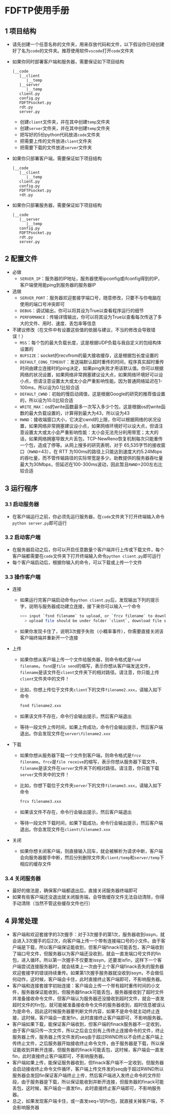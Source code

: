 # FDFTP使用手册

## 1 项目结构

- 请先创建一个任意名称的文件夹，用来存放代码和文件，以下假设你已经创建好了名为`code`的文件夹。推荐使用软件`vscode`打开`code`文件夹

- 如果你同时部署客户端和服务器，需要保证如下项目结构

  ```plain
  |__code
     |__client
        |__temp
     |__server
        |__temp
     client.py
     config.py
     FDFTPsocket.py
     rdt.py
     server.py
  ```

  - 创建`client`文件夹，并在其中创建`temp`文件夹
  - 创建`server`文件夹，并在其中创建`temp`文件夹
  - 把写好的5份python代码放进`code`文件夹
  - 把需要上传的文件放进`client`文件夹
  - 把需要下载的文件放进`server`文件夹

- 如果你只部署客户端，需要保证如下项目结构

  ``` plain
  |__code
     |__client
        |__temp
     client.py
     config.py
     FDFTPsocket.py
     rdt.py
  ```

- 如果你只部署服务器，需要保证如下项目结构

  ``` plain
  |__code
     |__server
        |__temp
     config.py
     FDFTPsocket.py
     rdt.py
     server.py
  ```

## 2 配置文件

- 必做
  - `SERVER_IP`：服务器的IP地址，服务器使用ipconfig或ifconfig得到的IP，客户端使用能ping到服务器的服务器IP
- 选做
  - `SERVER_PORT`：服务器欢迎套接字端口号，随意修改，只要不与你电脑在使用的端口号冲突即可
  - `DEBUG`：调试输出，你可以将其设为True以查看程序运行的细节
  - `PERFORMANCE`：传输详情输出，你可以将其设为True以查看每次传送了多大的文件、用时、速度、丢包率等信息
- 不建议修改（在文件中有设置这些值的依据与建议，不当的修改会导致错误！）
  - `MSS`：每个包的最大负载长度，这是根据UDP负载与我自定义的包结构体设置的
  - `BUFSIZE`：socket的recvfrom的最大接收缓存，这是根据包长度设置的
  - `DEFAULT_CONG_TIMEOUT`：发送端默认超时重传的时间，程序真实超时重传时间由建立连接时的ping决定，如果ping失败才用该默认值。你可以根据网络的状况设置，如果网络非常拥塞建议设大点，如果网络环境好可以设小点，但请注意设置太大或太小会严重影响性能。因为普通网络延迟在1-100ms，所以设为0.1比较合适
  - `DEFAULT_CWND`：初始的慢启动阈值，这是根据Google的研究的推荐值设置的，所以设为10.0比较合适
  - `WRITE_MAX`：os的write函数最多一次写入多少个包，这是根据os的write函数的最大负载设置的，计算得到最大为43，所以设为43
  - `RWND`：接收端窗口大小，它决定cwnd的上限，你可以根据网络的状况设置，如果网络非常拥塞建议设小点，如果网络环境好可以设大点，但请注意设置太大或太小会严重影响性能：太小会无法充分利用带宽；太大的话，如果网络拥塞导致大片丢包，TCP-NewReno恢复机制每次只能重传一个包，造成了停等。从网上搜多的研究表明，对于 65,535字节的接收窗口（`RWND`=43），在 RTT 为100ms的路径上只能达到速度大约5.24Mbps的吞吐量，而不管传输路径的实际带宽是多少。助教提供的服务器吞吐量最大为30Mbps，但延迟在100-300ms波动，因此暂且`RWND`=200左右比较合适

## 3 运行程序

### 3.1 启动服务器

- 在客户端运行之前，你必须先运行服务器，在`code`文件夹下打开终端输入命令`python server.py`即可运行

### 3.2 启动客户端

- 在服务器启动之后，你可以开启任意数量个客户端并行上传或下载文件，每个客户端都需要在`code`文件夹下打开终端输入命令`python client.py`即可运行
- 每个客户端启动后，根据你输入的命令，可以下载或上传一个文件

### 3.3 操作客户端

- 连接

  - 如果运行完客户端启动命令`python client.py`后，发现输出下列的提示字，说明与服务器成功建立连接，接下来你可以输入一个命令

    ``` bash
    >>> input `fsnd filename` to upload, or `frcv filename` to download, or nothing to exit:)
      > upload file should be under folder `client`, download file should be under folder `server`
    ```

  - 如果你发现卡住了，说明3次握手失败（小概率事件），你需要直接关闭该客户端终端并重新开一个连接

- 上传

  - 如果你想从客户端上传一个文件给服务器，则命令格式是`fsnd filename`。`fsnd`是`file send`的缩写，表示你想从客户端发送文件，`filename`是该文件在`client`文件夹下的相对路径。请注意，你只能上传`client`文件夹中的文件！

  - 比如，你想上传位于文件夹`client`下的文件`filename2.xxx`，请输入如下命令

    ``` bash
    fsnd filename2.xxx
    ```

  - 如果该文件不存在，命令行会输出提示，然后客户端退出

  - 等待一段文件上传时间，如果上传成功，命令行会输出提示，然后客户端退出。你会发现文件在`server\filename2.xxx`

- 下载

  - 如果你想从服务器下载一个文件到客户端，则命令格式是`frcv filename`。`frcv`是`file receive`的缩写，表示你想从服务器下载文件，`filename`是该文件在`server`文件夹下的相对路径。请注意，你只能下载`server`文件夹中的文件！

  - 比如，你想下载位于文件夹`server`下的文件`filename3.xxx`，请输入如下命令

    ``` bash
    frcv filename3.xxx
    ```

  - 如果该文件不存在，命令行会输出提示，然后客户端退出

  - 等待一段文件下载时间，如果下载成功，命令行会输出提示，然后客户端退出。你会发现文件在`client\filename3.xxx`

- 关闭

  - 如果你想关闭客户端，则直接输入回车，就会被解析为请求中断，客户端会向服务器握手中断，然后分别删除文件夹`client/temp`和`server/temp`下相应的缓存文件

### 3.4 关闭服务器

 - 最好的做法是，确保客户端都退出后，直接关闭服务器终端即可
 - 如果有些客户端还没退出就关闭服务端，会导致缓存文件无法自动清除，你得手动清除（当然不管这些缓存文件也行）

## 4 异常处理

- 客户端和欢迎套接字的3次握手：对于3次握手的第1次，服务器收到issyn，就会进入3次握手的后2次，向客户端上传一个带有连接端口号的小文件。由于客户端是下载，所以客户端保证能收到，但客户端finack可能丢包，客户端收到了端口号文件，但服务器以为客户端还没收到，就会一直发端口号文件的fin包，进入循环。所以第一次握手不仅要发issyn，还要发isfin，这样下一个客户端尝试连接服务器时，就会结束上一次由于上个客户端finack丢失的服务器欢迎套接字的错误持续重传。如果第1次握手服务器就没收到issyn，不会做任何动作，这时候，客户端会卡住，此时直接终止客户端即可，不影响服务器。
- 客户端和连接套接字初始连接：客户端会上传一个带有超时重传时间的小文件，服务器保证能收到，但服务器finack可能丢包，服务器接收到了超时文件并准备接收命令文件，但客户端认为服务器还没接收到超时文件，就会一直发超时文件的fin包，就可能被准备接收命令文件的服务器收到，超时信息被误认为是命令，因此这时候服务器要判断文件内容，如果不是命令就主动终止连接，这时候，客户端会一直发fin，此时直接终止客户端即可，不影响服务器。
- 客户端如果下载，能保证客户端收到，但客户端的finack服务器不一定收到，由于客户端只传一次文件，所以之后会立刻有上传终止连接命令的文件，终止服务器上传，服务器上传文件发的seq由于超过RWND所以不会终止客户端上传终止文件，之后服务器开始接收终止命令文件，由于服务器是下载，所以保证能收到并断开连接，但服务器的finack可能丢包，这时候，客户端会一直发fin，此时直接终止客户端即可，不影响服务器。
- 客户端如果上传，能保证服务器收到，但finack客户端不一定收到，但服务器会启动接收终止命令文件循环，客户端上传文件发的seq由于超过RWND所以服务器会发回fin保证客户端终止上传，然后客户端进入发终止命令的文件阶段，由于服务器是下载，所以保证能收到并断开连接，但服务器的finack可能丢包，这时候，客户端会一直发fin，此时直接终止客户端即可，不影响服务器。
- 总之，如果发现客户端卡住，或一直发seq=1的fin包，就直接关掉客户端，不会影响服务器